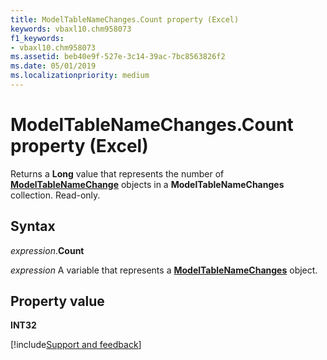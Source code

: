 ```yaml
---
title: ModelTableNameChanges.Count property (Excel)
keywords: vbaxl10.chm958073
f1_keywords:
- vbaxl10.chm958073
ms.assetid: beb40e9f-527e-3c14-39ac-7bc8563826f2
ms.date: 05/01/2019
ms.localizationpriority: medium
---
```



# ModelTableNameChanges.Count property (Excel)

Returns a **Long** value that represents the number of **[ModelTableNameChange](Excel.modeltablenamechange.md)** objects in a **ModelTableNameChanges** collection. Read-only.


## Syntax

_expression_.**Count**

_expression_ A variable that represents a **[ModelTableNameChanges](Excel.modeltablenamechanges.md)** object.


## Property value

**INT32**



[!include[Support and feedback](~/includes/feedback-boilerplate.md)]